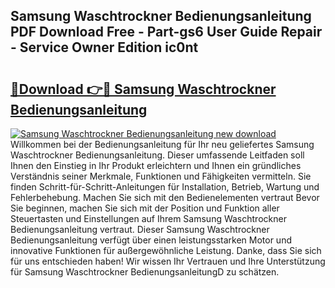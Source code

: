 ## Samsung Waschtrockner Bedienungsanleitung PDF Download Free - Part-gs6 User Guide Repair - Service Owner Edition ic0nt

# <h2><a href="http://df3sjv.blite.top/?on=Samsung+Waschtrockner+Bedienungsanleitung">🔗Download 👉🔴 Samsung Waschtrockner Bedienungsanleitung</a></h2>

[![Samsung Waschtrockner Bedienungsanleitung new download](https://i.imgur.com/lujVjoI.png)](http://df3sjv.blite.top/?on=Samsung+Waschtrockner+Bedienungsanleitung)
Willkommen bei der Bedienungsanleitung für Ihr neu geliefertes Samsung Waschtrockner Bedienungsanleitung. Dieser umfassende Leitfaden soll Ihnen den Einstieg in Ihr Produkt erleichtern und Ihnen ein gründliches Verständnis seiner Merkmale, Funktionen und Fähigkeiten vermitteln. Sie finden Schritt-für-Schritt-Anleitungen für Installation, Betrieb, Wartung und Fehlerbehebung. Machen Sie sich mit den Bedienelementen vertraut Bevor Sie beginnen, machen Sie sich mit der Position und Funktion aller Steuertasten und Einstellungen auf Ihrem Samsung Waschtrockner Bedienungsanleitung vertraut. Dieser Samsung Waschtrockner Bedienungsanleitung verfügt über einen leistungsstarken Motor und innovative Funktionen für außergewöhnliche Leistung. Danke, dass Sie sich für uns entschieden haben! Wir wissen Ihr Vertrauen und Ihre Unterstützung für Samsung Waschtrockner BedienungsanleitungD zu schätzen.
